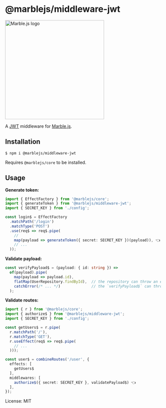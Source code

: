# @marblejs/middleware-jwt

<a href="https://marblejs.com">
  <img src="https://github.com/marblejs/marble/blob/master/assets/img/logo.png?raw=true" width="320" alt="Marble.js logo"/>
</a>


A [JWT](http://jwt.io) middleware for [Marble.js](https://github.com/marblejs/marble).

## Installation

```
$ npm i @marblejs/middleware-jwt
```
Requires `@marblejs/core` to be installed.

## Usage

**Generate token:**
```typescript
import { EffectFactory } from '@marblejs/core';
import { generateToken } from '@marblejs/middleware-jwt';
import { SECRET_KEY } from './config';

const login$ = EffectFactory
  .matchPath('/login')
  .matchType('POST')
  .use(req$ => req$.pipe(
    //
    map(payload => generateToken({ secret: SECRET_KEY })(payload)), 👈
    // ...
  ));
```

**Validate payload:**
```typescript
const verifyPayload$ = (payload: { id: string }) =>
  of(payload).pipe(
    map(payload => payload.id),
    flatMap(UserRepository.findById),  // the repository can throw an error if not found or...
    catchError(/* ... */)              // the `verifyPayload$` can throw it explicitly
  );
```

**Validate routes:**
```typescript
import { r } from '@marblejs/core';
import { authorize$ } from '@marblejs/middleware-jwt';
import { SECRET_KEY } from './config';

const getUsers$ = r.pipe(
  r.matchPath('/'),
  r.matchType('GET'),
  r.useEffect(req$ => req$.pipe(
    // ...
  )));

const user$ = combineRoutes('/user', {
  effects: [
    getUsers$
  ],
  middlewares: [
    authorize$({ secret: SECRET_KEY }, validatePayload$) 👈
  ],
});
```
License: MIT
